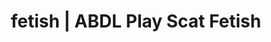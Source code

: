 ---
categories:
- Erotic Audiobooks
- Shibari
- ABDL Play
- Gothic Erotica
- Sapphic Desires
image: /assets/images/1747714274091.jpg
layout: post
schema:
  description: Premium adult content featuring ABDL Play, Scat Fetish. High-quality
    artwork with provocative themes.
  keywords:
  - ABDL Play
  - Inclusive Desire
  - Lingerie Art
  - Ethical Porn
  - Self-Pleasure
  - E-Girl Erotica
  - Scat Fetish
  name: 1747714274091 | ABDL Play Scat Fetish
  type: VisualArtwork
seo:
  description: Featured content with sensual Scat Fetish, ABDL Play. HD images available.
  keywords: Scat Fetish, ABDL Play
  og_image: /assets/images/1747714274091.jpg
  schema_type: VisualArtwork
tags:
- '#fetish'
- ABDL Play
- Scat Fetish
title: fetish | ABDL Play Scat Fetish
---